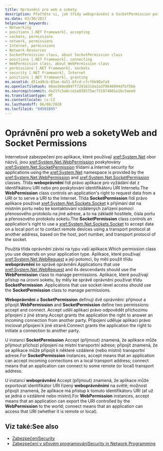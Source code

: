 ```yaml
---
title: Oprávnění pro web a sokety
description: Přečtěte si, jak třídy weboprávnění a SocketPermission poskytují zabezpečení Internetu pro používání oboru názvů System.Net v .NET Framework.
ms.date: 03/30/2017
helpviewer_keywords:
- Networking
- positions [.NET Framework], accepting
- sockets, permissions
- network, permissions
- Internet, permissions
- Network Resources
- SocketPermission class, about SocketPermission class
- positions [.NET Framework], connecting
- WebPermission class, about WebPermission class
- permissions [.NET Framework], sockets
- security [.NET Framework], Internet
- positions [.NET Framework], granting
ms.assetid: d51ad8cb-03ae-4a51-bfcd-cfcf6b98afa9
ms.openlocfilehash: 08ae360e8097f7281631da2a3f9846994dfbf5b6
ms.sourcegitcommit: da21fc5a8cce1e028575acf31974681a1bc5aeed
ms.translationtype: MT
ms.contentlocale: cs-CZ
ms.lasthandoff: 06/08/2020
ms.locfileid: "84501895"
---
```

# <a name="web-and-socket-permissions"></a><span data-ttu-id="ddd1a-103">Oprávnění pro web a sokety</span><span class="sxs-lookup"><span data-stu-id="ddd1a-103">Web and Socket Permissions</span></span>
<span data-ttu-id="ddd1a-104">Internetové zabezpečení pro aplikace, které používají <xref:System.Net> obor názvů, jsou <xref:System.Net.WebPermission> poskytovány <xref:System.Net.SocketPermission> třídami a.</span><span class="sxs-lookup"><span data-stu-id="ddd1a-104">Internet security for applications using the <xref:System.Net> namespace is provided by the <xref:System.Net.WebPermission> and <xref:System.Net.SocketPermission> classes.</span></span> <span data-ttu-id="ddd1a-105">Třída **weboprávnění** řídí právo aplikace pro vyžádání dat z identifikátoru URI nebo pro poskytování identifikátoru URI Internetu.</span><span class="sxs-lookup"><span data-stu-id="ddd1a-105">The **WebPermission** class controls an application's right to request data from a URI or to serve a URI to the Internet.</span></span> <span data-ttu-id="ddd1a-106">Třída **SocketPermission** řídí právo aplikace používat <xref:System.Net.Sockets.Socket> k přijímání dat na místním portu nebo ke kontaktování vzdálených zařízení pomocí přenosového protokolu na jiné adrese, a to na základě hostitele, čísla portu a přenosového protokolu soketu.</span><span class="sxs-lookup"><span data-stu-id="ddd1a-106">The **SocketPermission** class controls an application's right to use a <xref:System.Net.Sockets.Socket> to accept data on a local port or to contact remote devices using a transport protocol at another address, based on the host, port number, and transport protocol of the socket.</span></span>  
  
 <span data-ttu-id="ddd1a-107">Použitá třída oprávnění závisí na typu vaší aplikace.</span><span class="sxs-lookup"><span data-stu-id="ddd1a-107">Which permission class you use depends on your application type.</span></span> <span data-ttu-id="ddd1a-108">Aplikace, které používají <xref:System.Net.WebRequest> a její potomci, by měli použít třídu **weboprávnění** ke správě oprávnění.</span><span class="sxs-lookup"><span data-stu-id="ddd1a-108">Applications that use <xref:System.Net.WebRequest> and its descendants should use the **WebPermission** class to manage permissions.</span></span> <span data-ttu-id="ddd1a-109">Aplikace, které používají přístup na úrovni soketu, by měly ke správě oprávnění používat třídu **SocketPermission** .</span><span class="sxs-lookup"><span data-stu-id="ddd1a-109">Applications that use socket-level access should use the **SocketPermission** class to manage permissions.</span></span>  
  
 <span data-ttu-id="ddd1a-110">**Weboprávnění** a **SocketPermission** definují dvě oprávnění: přijmout a připojit.</span><span class="sxs-lookup"><span data-stu-id="ddd1a-110">**WebPermission** and **SocketPermission** define two permissions: accept and connect.</span></span> <span data-ttu-id="ddd1a-111">Accept udělí aplikaci právo odpovědět příchozímu připojení z jiné strany.</span><span class="sxs-lookup"><span data-stu-id="ddd1a-111">Accept grants the application the right to answer an incoming connection from another party.</span></span> <span data-ttu-id="ddd1a-112">Připojení uděluje aplikaci právo iniciovat připojení k jiné straně.</span><span class="sxs-lookup"><span data-stu-id="ddd1a-112">Connect grants the application the right to initiate a connection to another party.</span></span>  
  
 <span data-ttu-id="ddd1a-113">U instancí **SocketPermission** Accept (přijmout) znamená, že aplikace může přijmout příchozí připojení na místní transportní adrese; připojit znamená, že se aplikace může připojit k některé vzdálené (nebo místní) transportní adrese.</span><span class="sxs-lookup"><span data-stu-id="ddd1a-113">For **SocketPermission** instances, accept means that an application can accept incoming connections on a local transport address; connect means that an application can connect to some remote (or local) transport address.</span></span>  
  
 <span data-ttu-id="ddd1a-114">U instancí **weboprávnění** Accept (přijmout) znamená, že aplikace může exportovat identifikátor URI řízený **weboprávněními** na světě; možnost připojit znamená, že aplikace má přístup k tomuto identifikátoru URI (ať už se jedná o vzdálené nebo místní).</span><span class="sxs-lookup"><span data-stu-id="ddd1a-114">For **WebPermission** instances, accept means that an application can export the URI controlled by the **WebPermission** to the world; connect means that an application can access that URI (whether it is remote or local).</span></span>  
  
## <a name="see-also"></a><span data-ttu-id="ddd1a-115">Viz také:</span><span class="sxs-lookup"><span data-stu-id="ddd1a-115">See also</span></span>

- [<span data-ttu-id="ddd1a-116">Zabezpečení</span><span class="sxs-lookup"><span data-stu-id="ddd1a-116">Security</span></span>](../../standard/security/index.md)
- [<span data-ttu-id="ddd1a-117">Zabezpečení v síťovém programování</span><span class="sxs-lookup"><span data-stu-id="ddd1a-117">Security in Network Programming</span></span>](security-in-network-programming.md)
